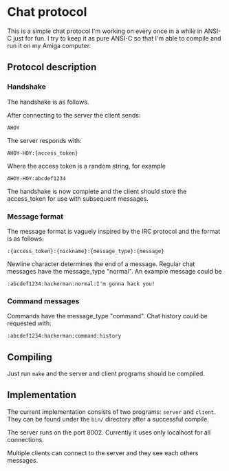 # Chat protocol

This is a simple chat protocol I'm working on every once in a while in ANSI-C just for fun. I try to keep it as pure ANSI-C so that I'm able to compile and run it on my Amiga computer.

## Protocol description

### Handshake

The handshake is as follows.

After connecting to the server the client sends:

```
AHOY
```

The server responds with:

```
AHOY-HOY:{access_token}
```
Where the access token is a random string, for example


```
AHOY-HOY:abcdef1234
```

The handshake is now complete and the client should store the access_token for use with subsequent messages.

### Message format

The message format is vaguely inspired by the IRC protocol and the format is as follows:

```
:{access_token}:{nickname}:{message_type}:{message}
```

Newline character determines the end of a message. Regular chat messages have the message_type "normal". An example message could be

```
:abcdef1234:hackerman:normal:I'm gonna hack you!
```

### Command messages

Commands have the message_type "command". Chat history could be requested with:

```
:abcdef1234:hackerman:command:history
```

## Compiling

Just run `make` and the server and client programs should be compiled.

## Implementation

The current implementation consists of two programs: `server` and `client`. They can be found under the `bin/` directory after a successful compile.

The server runs on the port 8002. Currently it uses only localhost for all connections.

Multiple clients can connect to the server and they see each others messages.

